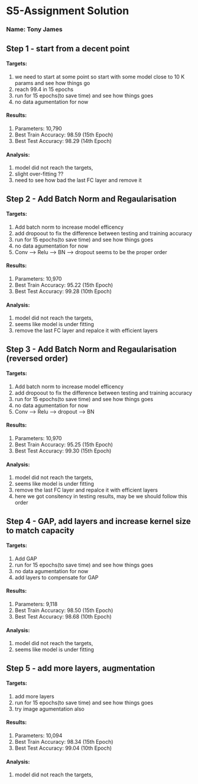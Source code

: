 # S5-Assignment Solution
### Name: Tony James


## Step 1 - start from a decent point

####  Targets:
  1. we need to start at some point so start with some model close to 10 K params and see how things go
  2. reach 99.4 in 15 epochs 
  3. run for 15 epochs(to save time) and see how things goes
  4. no data agumentation for now
  
####  Results:
  1. Parameters: 10,790
  2. Best Train Accuracy: 98.59 (15th Epoch)
  3. Best Test Accuracy: 98.29 (14th Epoch)
    
####  Analysis:
  1. model did not reach the targets, 
  2. slight  over-fitting ??
  3. need to see how bad the last FC layer and remove it


  
## Step 2 - Add  Batch Norm and Regaularisation

####  Targets:
  1. Add batch norm to increase model efficency
  2. add dropoout to fix the difference between testing and training accuracy 
  3. run for 15 epochs(to save time) and see how things goes
  4. no data agumentation for now
  5. Conv --> Relu --> BN --> dropout seems to be the proper order
  
####  Results:
  1. Parameters: 10,970
  2. Best Train Accuracy: 95.22 (15th Epoch)
  3. Best Test Accuracy: 99.28 (10th Epoch)
    
####  Analysis:
  1. model did not reach the targets, 
  2. seems like model is under fitting
  3. remove the last FC layer and repalce it with efficient layers
  
  
## Step 3 - Add  Batch Norm and Regaularisation (reversed order)

####  Targets:
  1. Add batch norm to increase model efficency
  2. add dropoout to fix the difference between testing and training accuracy 
  3. run for 15 epochs(to save time) and see how things goes
  4. no data agumentation for now
  5. Conv --> Relu --> dropout --> BN 
  
####  Results:
  1. Parameters: 10,970
  2. Best Train Accuracy: 95.25 (15th Epoch)
  3. Best Test Accuracy: 99.30 (15th Epoch)
    
####  Analysis:
  1. model did not reach the targets, 
  2. seems like model is under fitting
  3. remove the last FC layer and repalce it with efficient layers
  4. here we got consitency in testing results,
     may be we should follow this order
     
## Step 4 - GAP, add layers and increase kernel size to match capacity

####  Targets:
  1. Add GAP
  2. run for 15 epochs(to save time) and see how things goes
  3. no data agumentation for now
  4. add layers to compensate for GAP
  
####  Results:
  1. Parameters: 9,118
  2. Best Train Accuracy: 98.50 (15th Epoch)
  3. Best Test Accuracy: 98.68 (10th Epoch)
    
####  Analysis:
  1. model did not reach the targets, 
  2. seems like model is under fitting
  
## Step 5 - add more layers, augmentation

####  Targets:
  1. add more layers
  2. run for 15 epochs(to save time) and see how things goes
  3. try image agumentation also
  
####  Results:
  1. Parameters: 10,094
  2. Best Train Accuracy: 98.34 (15th Epoch)
  3. Best Test Accuracy: 99.04 (10th Epoch)
    
####  Analysis:
  1. model did not reach the targets, 
  


